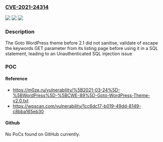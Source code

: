 ### [CVE-2021-24314](https://cve.mitre.org/cgi-bin/cvename.cgi?name=CVE-2021-24314)
![](https://img.shields.io/static/v1?label=Product&message=Goto&color=blue)
![](https://img.shields.io/static/v1?label=Version&message=2.1%3C%202.1%20&color=brighgreen)
![](https://img.shields.io/static/v1?label=Vulnerability&message=CWE-89%20SQL%20Injection&color=brighgreen)

### Description

The Goto WordPress theme before 2.1 did not sanitise, validate of escape the keywords GET parameter from its listing page before using it in a SQL statement, leading to an Unauthenticated SQL injection issue

### POC

#### Reference
- https://m0ze.ru/vulnerability/%5B2021-03-24%5D-%5BWordPress%5D-%5BCWE-89%5D-Goto-WordPress-Theme-v2.0.txt
- https://wpscan.com/vulnerability/1cc6dc17-b019-49dd-8149-c8bba165eb30

#### Github
No PoCs found on GitHub currently.

